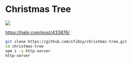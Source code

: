 # Christmas Tree

![](https://habrastorage.org/webt/w6/c3/54/w6c354h5duszg2rud08wc237mwq.jpeg)

https://habr.com/post/433876/



```sh
git clone https://github.com/sfi0zy/christmas-tree.git
cd christmas-tree
npm i -g http-server
http-server
```
